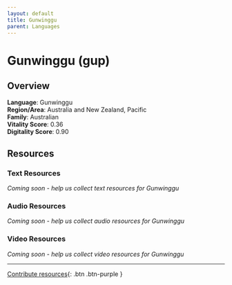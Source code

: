 ```yaml
---
layout: default
title: Gunwinggu
parent: Languages
---
```


# Gunwinggu (gup)

## Overview

**Language**: Gunwinggu  
**Region/Area**: Australia and New Zealand, Pacific  
**Family**: Australian  
**Vitality Score**: 0.36  
**Digitality Score**: 0.90  

## Resources

### Text Resources
*Coming soon - help us collect text resources for Gunwinggu*

### Audio Resources
*Coming soon - help us collect audio resources for Gunwinggu*

### Video Resources
*Coming soon - help us collect video resources for Gunwinggu*

---

[Contribute resources](https://fairtrain.github.io/){: .btn .btn-purple }
